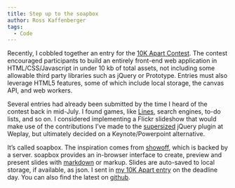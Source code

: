 ```yaml
---
title: Step up to the soapbox
author: Ross Kaffenberger
tags:
  - Code
---
```

Recently, I cobbled together an entry for the [10K Apart Contest][1]. The contest encouraged participants to build an entirely front-end web application in HTML/CSS/Javascript in under 10 kb of total assets, not including some allowable third party libraries such as jQuery or Prototype. Entries must also leverage HTML5 features, some of which include local storage, the canvas API, and web workers.

 [1]: http://10k.aneventapart.com/

Several entries had already been submitted by the time I heard of the contest back in mid-July. I found games, like [Lines][2], search engines, to-do lists, and so on. I considered implementing a Flickr slideshow that would make use of the contributions I’ve made to the [supersized][3] jQuery plugin at Weplay, but ultimately decided on a Keynote/Powerpoint alternative.

 [2]: http://10k.aneventapart.com/Entry/62
 [3]: http://github.com/weplay/supersized

It’s called soapbox. The inspiration comes from [showoff][4], which is backed by a server. soapbox provides an in-browser interface to create, preview and present slides with [markdown][5] or markup. Slides are auto-saved to local storage, if available, as json. I sent in [my 10K Apart entry][6] on the deadline day. You can also find the latest on [github][7].

 [4]: http://github.com/schacon/showoff
 [5]: http://daringfireball.net/projects/markdown/
 [6]: http://10k.aneventapart.com/Entry/361
 [7]: http://github.com/rosskaff/soapbox
